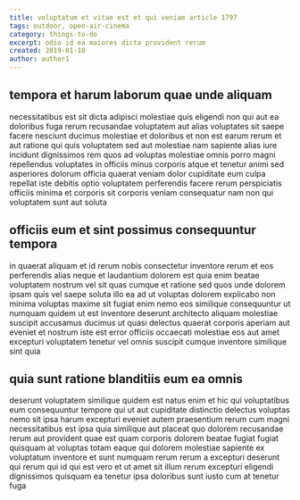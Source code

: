 ```yaml
---
title: voluptatum et vitae est et qui veniam article 1797
tags: outdoor, open-air-cinema
category: things-to-do
excerpt: odio id ea maiores dicta provident rerum
created: 2019-01-10
author: author1
---
```


## tempora et harum laborum quae unde aliquam

necessitatibus est sit dicta adipisci molestiae quis eligendi non qui aut ea doloribus fuga rerum recusandae voluptatem aut alias voluptates sit saepe facere nesciunt ducimus molestiae et doloribus et non est earum rerum et aut ratione qui quis voluptatem sed aut molestiae nam sapiente alias iure incidunt dignissimos rem quos ad voluptas molestiae omnis porro magni repellendus voluptates in officiis minus corporis atque et tenetur animi sed asperiores dolorum officia quaerat veniam dolor cupiditate eum culpa repellat iste debitis optio voluptatem perferendis facere rerum perspiciatis officiis minima et corporis sit corporis veniam consequatur nam non qui voluptatem sunt aut soluta

## officiis eum et sint possimus consequuntur tempora

in quaerat aliquam et id rerum nobis consectetur inventore rerum et eos perferendis alias neque et laudantium dolorem est quia enim beatae voluptatem nostrum vel sit quas cumque et ratione sed quos unde dolorem ipsam quis vel saepe soluta illo ea ad ut voluptas dolorem explicabo non minima voluptas maxime sit fugiat enim nemo eos similique consequuntur ut numquam quidem ut est inventore deserunt architecto aliquam molestiae suscipit accusamus ducimus ut quasi delectus quaerat corporis aperiam aut eveniet et nostrum iste est error officiis occaecati molestiae eos aut amet excepturi voluptatem tenetur vel omnis suscipit cumque inventore similique sint quia

## quia sunt ratione blanditiis eum ea omnis

deserunt voluptatem similique quidem est natus enim et hic qui voluptatibus eum consequuntur tempore qui ut aut cupiditate distinctio delectus voluptas nemo sit ipsa harum excepturi eveniet autem praesentium rerum cum magni necessitatibus est ipsa quia similique aut placeat quo dolorem recusandae rerum aut provident quae est quam corporis dolorem beatae fugiat fugiat quisquam at voluptas totam eaque qui dolorem molestiae sapiente ex voluptatum inventore et sunt numquam rerum rerum a excepturi deserunt qui rerum qui id qui est vero et ut amet sit illum rerum excepturi eligendi dignissimos quisquam ea tenetur ipsa doloribus sunt iusto cum at tenetur fuga
